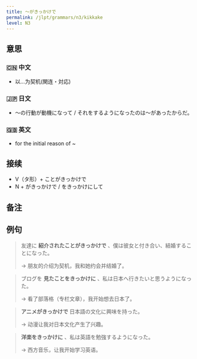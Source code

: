 ```yaml
---
title: 〜がきっかけで
permalink: /jlpt/grammars/n3/kikkake
level: N3
---
```


## 意思

### 🇨🇳 中文

- 以...为契机(関连・対応)

### 🇯🇵 日文

- 〜の行動が動機になって / それをするようになったのは〜があったからだ。

### 🇬🇧 英文

- for the initial reason of ~

## 接续

- V（タ形）+ ことがきっかけで
- N + がきっかけで / をきっかけにして

## 备注


## 例句

> 友達に **紹介されたことがきっかけで** 、僕は彼女と付き合い、結婚することになった。
>
> → 朋友的介绍为契机，我和她约会并结婚了。

> ブログを **見たことをきっかけに** 、私は日本へ行きたいと思うようになった。
>
> → 看了部落格（专栏文章），我开始想去日本了。

> **アニメがきっかけで** 日本語の文化に興味を持った。
>
> → 动漫让我对日本文化产生了兴趣。

> **洋楽をきっかけに** 、私は英語を勉強するようになった。
>
> → 西方音乐，让我开始学习英语。

